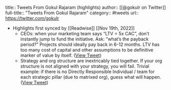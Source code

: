 title:: Tweets From Gokul Rajaram (highlights)
author:: [[@gokulr on Twitter]]
full-title:: "Tweets From Gokul Rajaram"
category:: #tweets
url:: https://twitter.com/gokulr

- Highlights first synced by [[Readwise]] [[Nov 19th, 2022]]
	- CEOs: when your marketing team says “LTV = 5x CAC”, don’t instantly jump to fund the initiative. Ask: “what’s the payback period?” Projects should ideally pay back in 6-12 months. LTV has too many cost of capital and other assumptions to be definitive marker of value by itself. ([View Tweet](https://twitter.com/gokulr/status/1152182543392755717))
	- Strategy and org structure are inextricably tied together. If your org structure is not aligned with your strategy, you will fail. Trivial example: if there is no Directly Responsible Individual / team for each strategic pillar (due to matrixed org), guess what will happen. ([View Tweet](https://twitter.com/gokulr/status/1417272837706981405))
